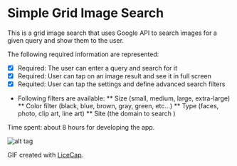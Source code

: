 

# Simple Grid Image Search

This is a grid image search that uses Google API to search images for a given query and show them to the user.

The following required information are represented:

* [x] Required: The user can enter a query and search for it
* [x] Required: User can tap on an image result and see it in full screen
* [x] Requited: User can tap the settings and define advanced search filters
* Following filters are available:
** Size (small, medium, large, extra-large)
** Color filter (black, blue, brown, gray, green, etc...)
** Type (faces, photo, clip art, line art)
** Site (the domain to search )


Time spent: about 8 hours for developing  the app.


![alt tag](https://github.com/keikha/YAndroid/blob/master/GridImageSearch/demo.gif)


GIF created with [LiceCap](http://www.cockos.com/licecap/).
